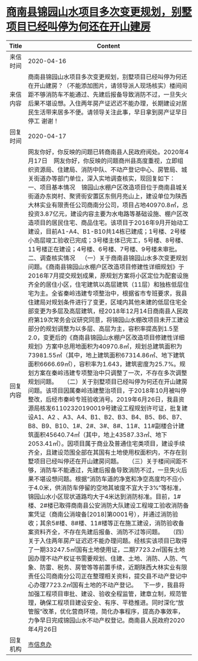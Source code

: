 # <a href="http://www.shangluo.gov.cn/zmhd/ldxxxx.jsp?urltype=leadermail.LeaderMailContentUrl&wbtreeid=1112&leadermailid=5789">商南县锦园山水项目多次变更规划，别墅项目已经叫停为何还在开山建房</a>
| Title |                                                                                                                                                                                                                                                                                                                                                                                                                                                                                                                                                                                                                                                                                                                                                                                                                 Content                                                                                                                                                                                                                                                                                                                                                                                                                                                                                                                                                                                                                                                                                                                                                                                                                  |
|:-----:|------------------------------------------------------------------------------------------------------------------------------------------------------------------------------------------------------------------------------------------------------------------------------------------------------------------------------------------------------------------------------------------------------------------------------------------------------------------------------------------------------------------------------------------------------------------------------------------------------------------------------------------------------------------------------------------------------------------------------------------------------------------------------------------------------------------------------------------------------------------------------------------------------------------------------------------------------------------------------------------------------------------------------------------------------------------------------------------------------------------------------------------------------------------------------------------------------------------------------------------------------------------------------------------------------------------------------------------------------------------------------------------------------------------------------------------------------------------------------------------------------------------------------------------------------------------------------------------------------------------------------------------|
| 来信时间  | 2020-04-16                                                                                                                                                                                                                                                                                                                                                                                                                                                                                                                                                                                                                                                                                                                                                                                                                                                                                                                                                                                                                                                                                                                                                                                                                                                                                                                                                                                                                                                                                                                                                                                                                               |
| 来信内容  | 商南县锦园山水项目多次变更规划，别墅项目已经叫停为何还在开山建房？（不能添加图片，请领导派人现场核实）楼间间距不够消防车不能通过、先建后报备导致消防不过，一旦失火后果不堪设想。入住两年房产证迟迟不能办理，长期建设对居民生活带来居多不便。请领导关注此事，早日拿到房产证早日停工 谢谢！                                                                                                                                                                                                                                                                                                                                                                                                                                                                                                                                                                                                                                                                                                                                                                                                                                                                                                                                                                                                                                                                                                                                                                                                                                                                                                                                                                                                                                                                                            |
| 回复时间  | 2020-04-17                                                                                                                                                                                                                                                                                                                                                                                                                                                                                                                                                                                                                                                                                                                                                                                                                                                                                                                                                                                                                                                                                                                                                                                                                                                                                                                                                                                                                                                                                                                                                                                                                               |
| 回复内容  | 网友你好，你反映的问题已转商南县人民政府阅处。2020年4月17日    网友你好，你反映的问题商州县高度重视，立即组织资源局、住建局、消防中队、不动产登记中心、房管局、城关街道办等部门单位，深入实地调查核实，现回复如下：    一、项目基本情况    锦园山水棚户区改造项目位于商南县城关街道办东岗村、聚贤街安置区东侧月亮山上，建设单位为陕西大林实业有限责任公司商南分公司，项目占地40970.8㎡，总投资3.87亿元，建设内容主要为水电路等基础设施、棚户区改造项目的居民住宅、商品住宅。该项目于2016年9月开始动工建设，目前A1-A4、B1-B10共14栋已建成；1号楼、2号楼小高层竣工验收已完成；3号楼主体已完工，5号楼、8号楼、11号楼正在建设；4号楼、6号楼、7号楼、9号楼未审批。    二、调查核实情况    （一）关于商南县锦园山水多次变更规划问题。《商南县锦园山水棚户区改造项目修建性详细规划》于2016年7月提交规划成果，原规划方案将小区定位为配套设施齐全的居住小区，住宅建筑以高层建筑（11层）和独栋低层住宅为主。全省秦岭违建专项整治中，根据省市专班要求，我县住建局对规划条件进行了变更，区域内其他未建的低层住宅全部变更为多层及高层建筑，经2018年12月14日商南县人民政府第19次常务会议研究同意，将锦园山水棚改项目未开工建设部分的规划调整为以多层、高层为主，容积率提高到1.5至2.0，变更后的《商南县锦园山水棚户区改造项目修建性详细规划》方案中总用地面积为40970.8㎡，规划总建筑面积为73981.55㎡（其中，地上建筑面积67314.86㎡、地下建筑面积6666.69㎡），容积率为1.643，建筑密度为25.7%。规划方案在秦岭违建专项整治中只调整了一次，不存在多次调整规划问题。    （二）关于别墅项目已经叫停为何还在开山建房问题。该项目因属秦岭违建整治项目，于2018年10月被叫停整改，后经市秦岭专班验收消号。2019年6月26日，我县资源局核发61102320190019号建设工程规划许可证，批复建设A1、A2 、A3、A4、B1、B2、B3、B4、B5、B6、B7、B8、B9、B10、1#、2#、3#、8#、11#、11#副楼合计建筑面积45640.74㎡（其中，地上43587.33㎡、地下2053.41㎡）。因项目属于商业及普通住宅类项目，建设手续齐全，且建设范围全部在其国有土地使用权面积内，不存在别墅项目已经叫停还在开山建房问题。    （三）关于楼间间距不够，消防车不能通过，先建后报备导致消防不过，一旦失火后果不堪设想问题。根据“消防车道的净宽和净空高度均不应小于4.0米，供消防车停留的空地其坡度不宜大于3%”等标准，锦园山水小区现状道路均大于4米达到消防标准。目前，1#楼、2#楼已取得商南县公安消防大队建设工程竣工验收消防备案凭证（商南公消竣备[2018]第0001号），并通过消防验收；其余5#楼、8#楼、11#楼等正在施工建设，消防验收备案资料齐全，不存在先建后报备、消防不过等问题。    （四）关于入住两年房产证迟迟不能办理问题。经核实该项目已取得了一期33247.5㎡国有土地使用证，二期7723.2㎡国有土地因办理不动产权证书需要规划、住建、土地、消防、人防、气象、防雷、税务、房管等等前置手续，近期陕西大林实业有限责任公司商南分公司正在整理相关资料，提交县不动产登记中心办理7723.2㎡国有土地的不动产登记。    下一步，我县将加强工程项目审批、建设、验收全程监管，建章立制，规范管理，确保工程项目建设安全、有序、平稳推进。同时深化“放管服”改革，优化营商环境，简化办事程序，提高办事效率，力争早日完成锦园山水不动产权登记。商南县人民政府2020年4月26日 |
| 回复机构  | <a href="../../categories/agencies/市信息办.md">市信息办</a>                                                                                                                                                                                                                                                                                                                                                                                                                                                                                                                                                                                                                                                                                                                                                                                                                                                                                                                                                                                                                                                                                                                                                                                                                                                                                                                                                                                                                                                                                                                                                                                       |